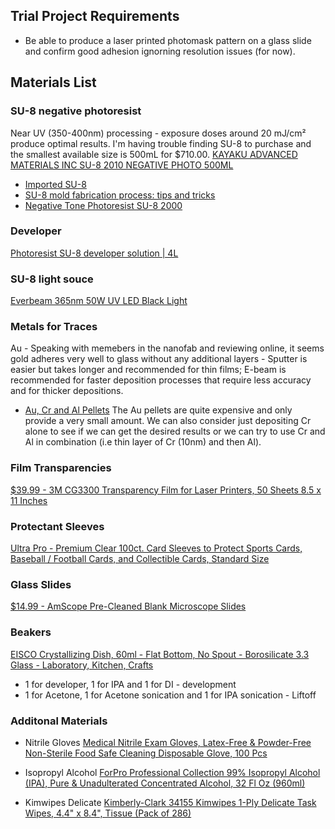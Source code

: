 ## Trial Project Requirements 
* Be able to produce a laser printed photomask pattern on a glass slide and confirm good adhesion ignorning resolution issues (for now).

## Materials List
### SU-8 negative photoresist
Near UV (350-400nm) processing - exposure doses around 20 mJ/cm² produce optimal results. I'm having trouble finding SU-8 to purchase and the smallest available size is 500mL for $710.00.
[KAYAKU ADVANCED MATERIALS INC SU-8 2010 NEGATIVE PHOTO 500ML](https://www.fishersci.com/shop/products/su-8-2010-negative-photo-500ml/NC9047158#?keyword=%20SU-8%202010)
* [Imported SU-8](https://www.whmicro.com/?s=+SU-8+2010)
* [SU-8 mold fabrication process: tips and tricks](https://www.elveflow.com/microfluidic-reviews/soft-lithography-microfabrication/su-8-mold-lithography/)
* [Negative Tone Photoresist SU-8 2000](https://www.seas.upenn.edu/~nanosop/documents/SU8_2035-2100.pdf)

### Developer
[Photoresist SU-8 developer solution | 4L](https://www.fishersci.com/shop/products/su-8-developer-4l/NC9901158#?keyword=SU-8%20developer)

### SU-8 light souce
[Everbeam 365nm 50W UV LED Black Light ](https://www.amazon.com/Everbeam-Black-Light-Flood-365nm/dp/B08635F9CX?smid=A2PSXWAPPNHU7R&gQT=0&utm_source=Perplexity&utm_medium=referral&th=1)

### Metals for Traces
Au - Speaking with memebers in the nanofab and reviewing online, it seems gold adheres very well to glass without any additional layers - Sputter is easier but takes longer and recommended for thin films; E-beam is recommended for  faster deposition processes that require less accuracy and for thicker depositions.
* [Au, Cr and Al Pellets](https://www.lesker.com/newweb/secure/shopping_cart.cfm)
The Au pellets are quite expensive and only provide a very small amount. We can also consider just depositing Cr alone to see if we can get the desired results or we can try to use Cr and Al in combination (i.e thin layer of Cr (10nm) and then Al).

### Film Transparencies
[$39.99 - 3M CG3300 Transparency Film for Laser Printers, 50 Sheets 8.5 x 11 Inches](https://www.amazon.com/3M-CG3300-Transparency-Printers-Sheets/dp/B005ON3JHE/ref=sr_1_1?crid=3NRWK8TOZYP04&dib=eyJ2IjoiMSJ9.wCWySKjqsyY9jIizJ0a7YzS8iohm80cAp2rh7MUQPTVpLEdyqKC183OEYiNjRoys9WSTFxHvP-jy4C_kPlRBo9zr0yyjBRg-3lQwTQQn4tYdLTZpfmbMYrJto3LNAT_v5plqNXkvU1uW6d9tXpzx2A.YT3DxYaCWd-QENmmt8npeligS_RtoMnZ1QzKzVnL0Qs&dib_tag=se&keywords=3M+CG3300+Transparency+Film&qid=1735842727&s=office-products&sprefix=3m+cg3300+transparency+film%2Coffice-products%2C244&sr=1-1)

### Protectant Sleeves
[Ultra Pro - Premium Clear 100ct. Card Sleeves to Protect Sports Cards, Baseball / Football Cards, and Collectible Cards, Standard Size](https://www.amazon.com/Ultra-Pro-Card-Premium-Sleeves/dp/B0002TT3NE/ref=sr_1_38?crid=3OO4YZ6QB7ZY5&dib=eyJ2IjoiMSJ9.HfKQsQ_aTmkfCr3Qh1KT146EPFtmJuTKLutIz9CHcIhQ_hJerALc_e8x9KH8pz2B0niOdBmHIZ7h2XfDMqwFdyTdpgpdbid7-1K6uRmoV6uBK1wjc7n4LnocS8rqWx4BaMfO-8xURtclhNwZOUEjrkuOCtXzMktH0lyi_naA7AF7rTHeo7ktBnoAQtR0_z3mrqvpU3_2XO0ca9MPd9nNPrMRurSzh8ZRkJfDBD2VQ7v9aKaPDYqqwc2xVvf_CQYiFXMfl_KIk_a-XERMv8ygpMdQIWmliJ5o1r4enbBKXmmhPKHo4qMSTpmXrWca2oSe2DqwhfyztWvca3YA2NTAKis1xR1qeDKA_LQ21AOK9ax-OuL_-maBlOGogjGsQiWhFaDC0Zli064oD26x-NVGD_a0hfonQPs5nXpQoZVbNSVw8hAx5dzolQovnTPVBWL5.g5FdECzQBvA5SumcmaMtIxw8-l4cxm8oWOKYNWW3a7g&dib_tag=se&keywords=clear+plastic+small+protective+sleeves&qid=1736820479&sprefix=clear+plastic+small+protective+sleeves%2Caps%2C160&sr=8-38)

### Glass Slides 
[$14.99 - AmScope Pre-Cleaned Blank Microscope Slides](https://www.amazon.com/AmScope-BS-50P-100S-22-Pre-Cleaned-Microscope-Coverslips/dp/B00T53OM5C/ref=sr_1_5?crid=3I2G1UB5XTQ8Y&dib=eyJ2IjoiMSJ9.CDLF-7Hu--kQMRutVCFjmCmyJ2HdmNhtMybRvGM8KRnparCY-B8od5dpSnFInnO7QDXMWsh2JTO2Emw9B99mMTSvM7GM_kQhLpRSYjVJx3s0T1SUzhV1Kucj_OIYUHfXuQQsnaoIdaUh2qiF2KD36nEh5a8WNb_doLv-0LRoN47MQ57UYhrLcAWd1DXuyQMOCDGaPkzmXXwSmnqBiA834udZBYKuSvduFOjnmkjCxdk.mSs9LLOgaZ96LVnvhB9J2xxRG3TolcvUOxCzBlndwJo&dib_tag=se&keywords=glass%2Bmicroscope%2Bslides&qid=1736012725&sprefix=glass%2Bmicroscope%2Bslides%2Caps%2C132&sr=8-5&th=1)

### Beakers
[EISCO Crystallizing Dish, 60ml - Flat Bottom, No Spout - Borosilicate 3.3 Glass - Laboratory, Kitchen, Crafts](https://www.amazon.com/Crystallizing-Dish-60ml-Diameter-Borosilicate/dp/B07N4BCJ93/ref=sr_1_1?crid=32RVVKWW498S3&dib=eyJ2IjoiMSJ9.zdHC49-D_86p3tv0mIFiftSYNeNERf4tZWjdvZS0lO9RAaLTyk3csb-anTX5EVM70oRZV4LqSkMm9ycsfi-tNYzFVPXux_-89xzA3qFkC8veREdWRQy6z67N5S_9E24tLAujJ6DPDc-rvNpPGMyEBXehLNpCjT_MDVZ4POKyuqG7ax08Mb8NP5C9pPFH8UArh1bN3_3UvH6nXhZaveBgYTajyc6pnu7FEzhxPRCfEz8SZSI0xlkyaS4HiUnUE0zap5spWi7EZ7s-cO9P9yreTbPNSxTL-hvSGSG9ZQIEY9aoT_xv1CIVNESI3gi52T4F-9bhZ9kiqYti6S4Zc0hFEB-uNFMVv4_dcIy6A_PEqX4.NW7JTwJXkgIPNJvyQgAPLMVTiGpnHTpk6Zq7rrTluWE&dib_tag=se&keywords=EISCO+Crystallizing+Dish%2C+60ml+-+Flat+Bottom%2C+No+Spout+-+Borosilicate+3.3+Glass+-+Laboratory%2C+Kitchen%2C+Crafts+with+spout&qid=1736819916&s=industrial&sprefix=eisco+crystallizing+dish%2C+60ml+-+flat+bottom%2C+no+spout+-+borosilicate+3.3+glass+-+laboratory%2C+kitchen%2C+crafts+with+spout%2Cindustrial%2C119&sr=1-1)
* 1 for developer, 1 for IPA and 1 for DI - development
* 1 for Acetone, 1 for Acetone sonication and 1 for IPA sonication - Liftoff
 
### Additonal Materials

* Nitrile Gloves
[Medical Nitrile Exam Gloves, Latex-Free & Powder-Free Non-Sterile Food Safe Cleaning Disposable Glove, 100 Pcs](https://www.amazon.com/Supmedic-Nitrile-Disposable-Powder-Free-Latex-Free/dp/B0C9SBFGZR/ref=sr_1_3?crid=3D86IQEO7FGRH&dib=eyJ2IjoiMSJ9.R1EZmx_tzURN45r4EXXaBg_tCua8TpcV-54L8Ixi8MpPdQvHkV9ezeMS2X2mSCWgbtKAzMP8RvL6-PvvDukM9T7Fl6W3Pt4Zws9YHiWtNxYvpslILEjNHZgczpc5lsBlpuYFZVAlBLJRVkCe9bT3L13wjXRRui_DIlj7aRQvoGHsuA9xpJXX5fGOJiBDZGAh-T0rXMSWaixGn9zmeoN36OG0C4Nb5Doq7b_3HINpGPbWUb81J6BwJTv07vh7jBerSigsK1eBAhSpF-rlXrS20Ljna5iw4F_sp9wWWLUId-RIPWPOLspPX4PcFu1lQDlCmzgQwAlDpXvjv6boxtjyK9zI7yhZNGuT_MoDnxNHokY.DRCyiPdN8d66YeIGrRTsudhl9OBgPEMnX1KsFflynq4&dib_tag=se&keywords=nitrile+gloves+medium&qid=1736820147&s=industrial&sprefix=nitrile%2Cindustrial%2C155&sr=1-3)

* Isopropyl Alcohol
[ForPro Professional Collection 99% Isopropyl Alcohol (IPA), Pure & Unadulterated Concentrated Alcohol, 32 Fl Oz (960ml)](https://www.amazon.com/ForPro-Professional-Collection-Unadulterated-Concentrated/dp/B00DT52Y98/ref=sr_1_3?crid=KXZUUSMSUDTQ&dib=eyJ2IjoiMSJ9.HFIiyYNKA6pAr3Cd87YNxerE8hFD6fGnCJ_1cGeE5ArZO-ooBEbhF4vAxzQ5woCSIWaB578cxxhBMliqq9TSkp29VAri1szFAnne0wD2aKzKnQx7vNUDeUw4JA-cGtW8CeWFhqUze2jtcYaX2aFTG6Ipd3XhT5FzGXi9ZHJ78odg3yEyHPnKPrk6LC6yhkxmWGwtZ24henzS8LOqaJ-X7l7dDkrM9gUAORoYa9utAv4.9b-Ri-iR3NR52VpTPnDxGyVFKxIbqCLD1CYR7g41E2A&dib_tag=se&keywords=isopropyl%2Balcohol%2B99%2Bpercent&qid=1736820929&sprefix=isop%2Caps%2C207&sr=8-3&th=1)

* Kimwipes Delicate
[Kimberly-Clark 34155 Kimwipes 1-Ply Delicate Task Wipes, 4.4" x 8.4", Tissue (Pack of 286)](https://www.amazon.com/Kimberly-Clark-34155-Kimwipes-Delicate-Tissue/dp/B075L9ZTPB/ref=sr_1_2?crid=3W1V31Y2E68LF&dib=eyJ2IjoiMSJ9.yqltgf-Mxe49wWFbrLqvm6_2X-3Q6j1uczqEHzGJPOE_RpJw2dMDZMGJVUSxxeLGyXaE8gJRYXWbMOopjlfqdGMncMOhEzPuFR5lBSx-I47LthWBqH5_3U0bSUj9Lodd4EdJm3HtJWuH8CEtvuutXbOjUG9mQyCrZEU6SW-6HuMP-s4wzxKXFBDMUyJWCY9B6yh-3r9TzD3Q4ikI_e-UrxHEEJy453bnil0PA8kw5R4.dcP8pVv2MUw6XP1PEjNB_wcZ7Zrl7AgsyyCHqRXi5Ok&dib_tag=se&keywords=kimwipes+super+delicate+lint+free&qid=1736820689&sprefix=kimwipes+super+delicate+lint+free+%2Caps%2C115&sr=8-2)

